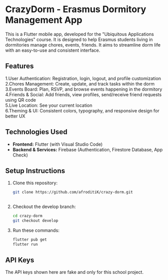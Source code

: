 # CrazyDorm - Erasmus Dormitory Management App
This is a Flutter mobile app, developed for the "Ubiquitous Applications Technologies" course. It is designed to help Erasmus students living in dormitories manage chores, events, friends. It aims to streamline dorm life with an easy-to-use and consistent interface.

## Features
1.User Authentication: Registration, login, logout, and profile customization \
2.Chores Management: Create, update, and track tasks within the dorm \
3.Events Board: Plan, RSVP, and browse events happening in the dormitory \
4.Friends & Social: Add friends, view profiles, send/receive friend requests using QR code \
5.Live Location: See your current location \
6.Theming & UI: Consistent colors, typography, and responsive design for better UX 


## Technologies Used
- **Frontend:** Flutter (with Visual Studio Code)  
- **Backend & Services:** Firebase (Authentication, Firestore Database, App Check)

## Setup Instructions
1. Clone this repository:
   ```bash
   git clone https://github.com/afroditiK/crazy-dorm.git
  
2.  Checkout the develop branch:
    ```bash
    cd crazy-dorm
    git checkout develop
4. Run these commands:
   ```bash
   flutter pub get
   flutter run

## API Keys

The API keys shown here are fake and only for this school project.
